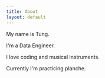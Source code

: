 ```yaml
---
title: About
layout: default
---
```


My name is Tung.

I'm a Data Engineer.

I love coding and musical instruments.

Currently I'm practicing planche.
